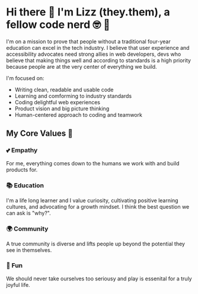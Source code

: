 # Hi there 👋 I'm Lizz (they.them), a fellow code nerd 🤓 🌈 

I'm on a mission to prove that people without a traditional four-year education can excel in the tech industry. I believe that user experience and accessibility advocates need strong allies in web developers, devs who believe that making things well and according to standards is a high priority because people are at the very center of everything we build.

I'm focused on:
* Writing clean, readable and usable code
* Learning and comforming to industry standards
* Coding delightful web experiences
* Product vision and big picture thinking
* Human-centered approach to coding and teamwork

## My Core Values 🥇

### 💕 Empathy

For me, everything comes down to the humans we work with and build products for. 

### 📚 Education 

I'm a life long learner and I value curiosity, cultivating positive learning cultures, and advocating for a growth mindset. I think the best question we can ask is "why?". 
 
### 🌍 Community 

A true community is diverse and lifts people up beyond the potential they see in themselves. 

### 🕺 Fun 
We should never take ourselves too seriousy and play is essenital for a truly joyful life. 

<!--
**lizzSoup/lizzSoup** is a ✨ _special_ ✨ repository because its `README.md` (this file) appears on your GitHub profile.

Here are some ideas to get you started:

- 🔭 I’m currently working on ...
- 🌱 I’m currently learning ...
- 👯 I’m looking to collaborate on ...
- 🤔 I’m looking for help with ...
- 💬 Ask me about ...
- 📫 How to reach me: ...
- 😄 Pronouns: ...
- ⚡ Fun fact: ...
-->
